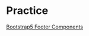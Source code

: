 # Practice



[Bootstrap5 Footer Components](https://mdbootstrap.com/docs/standard/navigation/footer/)